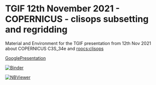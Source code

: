 # TGIF 12th November 2021 - COPERNICUS - clisops subsetting and regridding

Material and Environment for the TGIF presentation from 12th Nov 2021 about COPERNICUS C3S_34e and [roocs:clisops](https://github.com/roocs/clisops) 

[GooglePresentation](https://docs.google.com/presentation/d/1L19fWSeeTdiswXG9IncqaWoKy59IXD7a5x-FYBfvmpQ/edit?usp=sharing)

[![Binder](https://mybinder.org/badge_logo.svg)](https://notebooks.gesis.org/binder/v2/gh/sol1105/tgif_copernicus_clisops_21-11-12/HEAD?filepath=notebooks)

[![NBViewer](https://raw.githubusercontent.com/jupyter/design/master/logos/Badges/nbviewer_badge.svg)](https://nbviewer.jupyter.org/github/sol1105/tgif_copernicus_clisops_21-11-12/tree/main/notebooks/)
